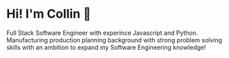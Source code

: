 # Hi! I'm Collin 👋

Full Stack Software Engineer with experince Javascript and Python. Manufacturing production planning background with strong problem solving skills with an ambition to expand my Software Engineering knowledge!
